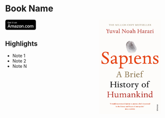 # Book Name


<img src="assets/img/sapiens.jpeg" width="200" align="right" alt="Book name">

<a href="AMAZON LINK">
    <img src="assets/img/amazon_btn.svg" width="100px">
</a>

## Highlights

- Note 1
- Note 2
- Note N